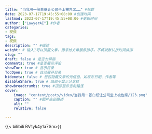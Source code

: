 ```yaml
---
title: "当我用一张白纸让公司坐上被告席……" #标题
date: 2023-07-17T19:45:55+08:00 #创建时间
lastmod: 2023-07-17T19:45:55+08:00 #更新时间
author: ["LawyerAI"] #作者
categories: 
- 视频
tags: 
- 视频
description: "" #描述
weight: # 输入1可以顶置文章，用来给文章展示排序，不填就默认按时间排序
slug: ""
draft: false # 是否为草稿
comments: true #是否展示评论
showToc: true # 显示目录
TocOpen: true # 自动展开目录
hidemeta: false # 是否隐藏文章的元信息，如发布日期、作者等
disableShare: true # 底部不显示分享栏
showbreadcrumbs: true #顶部显示当前路径
cover:
    image: "content/posts/video/当我用一张白纸让公司坐上被告席/123.png"
    caption: "" #图片底部描述
    alt: ""
    relative: false

---
```


<!--more-->

{{< bilibili BV1yk4y1a7Sm>}}  

